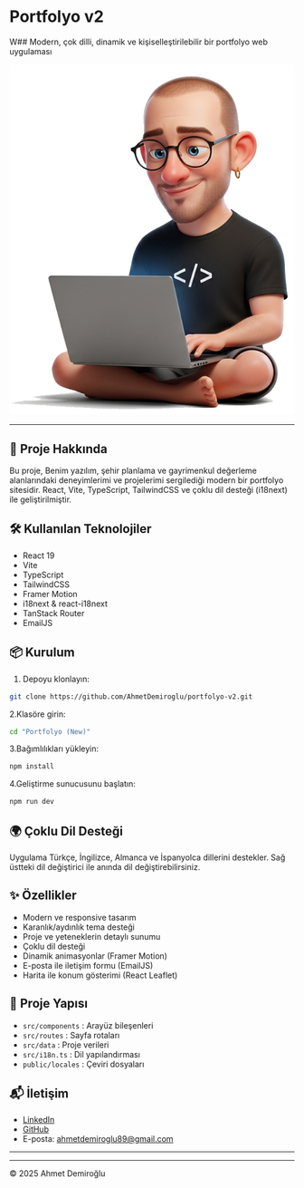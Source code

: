 # Portfolyo v2

W## Modern, çok dilli, dinamik ve kişiselleştirilebilir bir portfolyo web uygulaması

![Ahmet Demiroğlu](public/ben3.png)

---

## 🚀 Proje Hakkında

Bu proje, Benim yazılım, şehir planlama ve gayrimenkul değerleme alanlarındaki deneyimlerimi ve projelerimi sergilediği modern bir portfolyo sitesidir. React, Vite, TypeScript, TailwindCSS ve çoklu dil desteği (i18next) ile geliştirilmiştir.

## 🛠️ Kullanılan Teknolojiler

- React 19
- Vite
- TypeScript
- TailwindCSS
- Framer Motion
- i18next & react-i18next
- TanStack Router
- EmailJS

## 📦 Kurulum

1. Depoyu klonlayın:

```bash
git clone https://github.com/AhmetDemiroglu/portfolyo-v2.git
```

2.Klasöre girin:

```bash
cd "Portfolyo (New)"
```

3.Bağımlılıkları yükleyin:

```bash
npm install
```

4.Geliştirme sunucusunu başlatın:

```bash
npm run dev
```

## 🌍 Çoklu Dil Desteği

Uygulama Türkçe, İngilizce, Almanca ve İspanyolca dillerini destekler. Sağ üstteki dil değiştirici ile anında dil değiştirebilirsiniz.

## ✨ Özellikler

- Modern ve responsive tasarım
- Karanlık/aydınlık tema desteği
- Proje ve yeteneklerin detaylı sunumu
- Çoklu dil desteği
- Dinamik animasyonlar (Framer Motion)
- E-posta ile iletişim formu (EmailJS)
- Harita ile konum gösterimi (React Leaflet)

## 📁 Proje Yapısı

- `src/components` : Arayüz bileşenleri
- `src/routes` : Sayfa rotaları
- `src/data` : Proje verileri
- `src/i18n.ts` : Dil yapılandırması
- `public/locales` : Çeviri dosyaları

## 📬 İletişim

- [LinkedIn](https://www.linkedin.com/in/ahmet-d-a11b8853/)
- [GitHub](https://github.com/AhmetDemiroglu)
- E-posta: [ahmetdemiroglu89@gmail.com](mailto:ahmetdemiroglu89@gmail.com)

---

---

© 2025 Ahmet Demiroğlu

